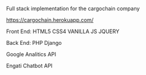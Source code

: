 Full stack implementation for the cargochain company

https://cargochain.herokuapp.com/

Front End: HTML5 CSS4 VANILLA JS JQUERY

Back End:  PHP Django 

Google Analitics API

Engati Chatbot API